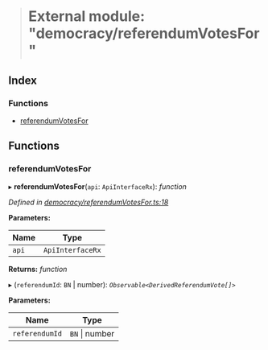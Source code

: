> # External module: "democracy/referendumVotesFor"

## Index

### Functions

* [referendumVotesFor](_democracy_referendumvotesfor_.md#referendumvotesfor)

## Functions

###  referendumVotesFor

▸ **referendumVotesFor**(`api`: `ApiInterfaceRx`): *function*

*Defined in [democracy/referendumVotesFor.ts:18](https://github.com/polkadot-js/api/blob/53256fe/packages/api-derive/src/democracy/referendumVotesFor.ts#L18)*

**Parameters:**

Name | Type |
------ | ------ |
`api` | `ApiInterfaceRx` |

**Returns:** *function*

▸ (`referendumId`: `BN` | number): *`Observable<DerivedReferendumVote[]>`*

**Parameters:**

Name | Type |
------ | ------ |
`referendumId` | `BN` \| number |
